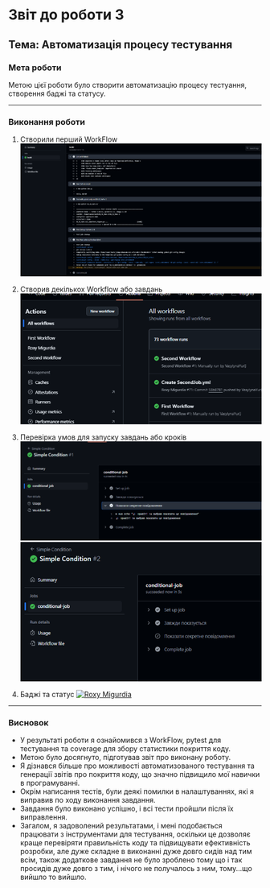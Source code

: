 # Звіт до роботи 3

## Тема: Автоматизація процесу тестування

### Мета роботи
Метою цієї роботи було створити автоматизацію процесу тестуання, створення баджі та статусу.

---

### Виконання роботи

1. Створили перший WorkFlow ![](./image1.png)

2. Створив декількох Workflow або завдань ![](./image2.png)

3. Перевірка умов для запуску завдань або кроків ![](./image3.png) ![](./image4.png)

4. Баджі та статус [![Roxy Migurdia](https://github.com/VasylynaYurij/KN_41_VaYu-2/actions/workflows/python-app.yml/badge.svg)](https://github.com/VasylynaYurij/KN_41_VaYu-2/actions/workflows/python-app.yml)

---

### Висновок
- У результаті роботи я ознайомився з WorkFlow, pytest для тестування та coverage для збору статистики покриття коду.
- Метою було досягнуто, підготував звіт про виконану роботу.
- Я дізнався більше про можливості автоматизованого тестування та генерації звітів про покриття коду, що значно підвищило мої навички в програмуванні.
- Окрім написання тестів, були деякі помилки в налаштуваннях, які я виправив по ходу виконання завдання.
- Завдання було виконано успішно, і всі тести пройшли після їх виправлення.
- Загалом, я задоволений результатами, і мені подобається працювати з інструментами для тестування, оскільки це дозволяє краще перевіряти правильність коду та підвищувати ефективність розробки, але дуже складне в виконанні дуже довго сидів над тим всім, також додаткове завдання не було зроблено тому що і так просидів дуже довго з тим, і нічого не получалось з ним, тому...що вийшло то вийшло.

